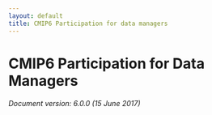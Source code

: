 ```yaml
---
layout: default
title: CMIP6 Participation for data managers
---
```


# CMIP6 Participation for Data Managers


###### Document version: 6.0.0 (15 June 2017)